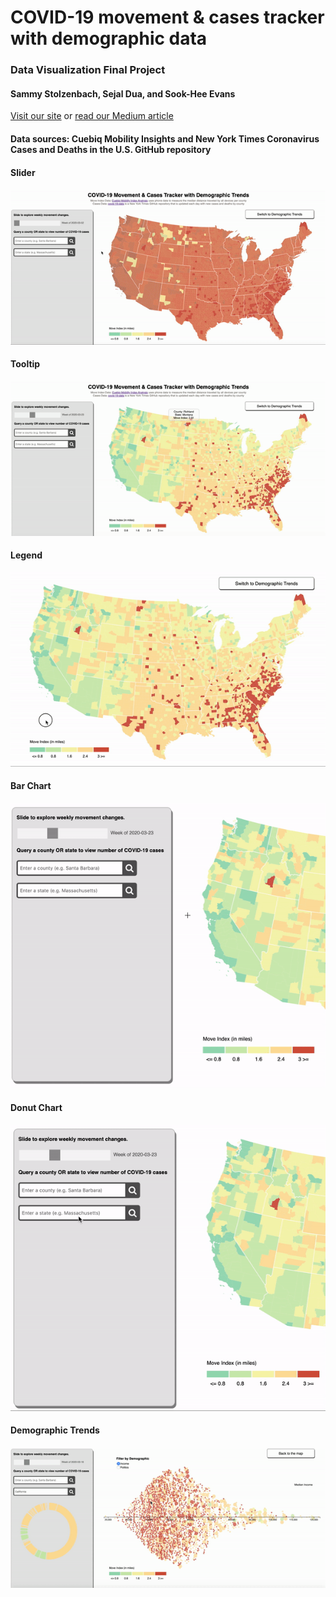 # COVID-19 movement & cases tracker with demographic data

### Data Visualization Final Project
#### Sammy Stolzenbach, Sejal Dua, and Sook-Hee Evans

[Visit our site](https://bit.ly/covidmobility) or [read our Medium article](https://towardsdatascience.com/covid-19-data-visualization-tracking-movement-and-demographic-trends-de8e30aeb140)

#### Data sources: Cuebiq Mobility Insights and New York Times Coronavirus Cases and Deaths in the U.S. GitHub repository

#### Slider
![](gifs/slider.gif)  

#### Tooltip
![](gifs/tooltip.gif)  

#### Legend
![](gifs/legend.gif)  

#### Bar Chart
![](gifs/barchart.gif)  

#### Donut Chart
![](gifs/donut.gif)  

#### Demographic Trends
![](gifs/dem_trends.gif)  

